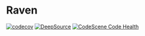 # Raven

[![codecov](https://codecov.io/gh/BigBadE/Raven-Rewrite/graph/badge.svg?token=FeExMvT7w1)](https://codecov.io/gh/BigBadE/Raven-Rewrite)
[![DeepSource](https://app.deepsource.com/gh/BigBadE/Raven-Rewrite.svg/?label=active+issues&show_trend=true&token=Q4sospH9xYMKaXCKqCWahjxG)](https://app.deepsource.com/gh/BigBadE/Raven-Rewrite/)
[![CodeScene Code Health](https://codescene.io/projects/65635/status-badges/code-health)](https://codescene.io/projects/65635)